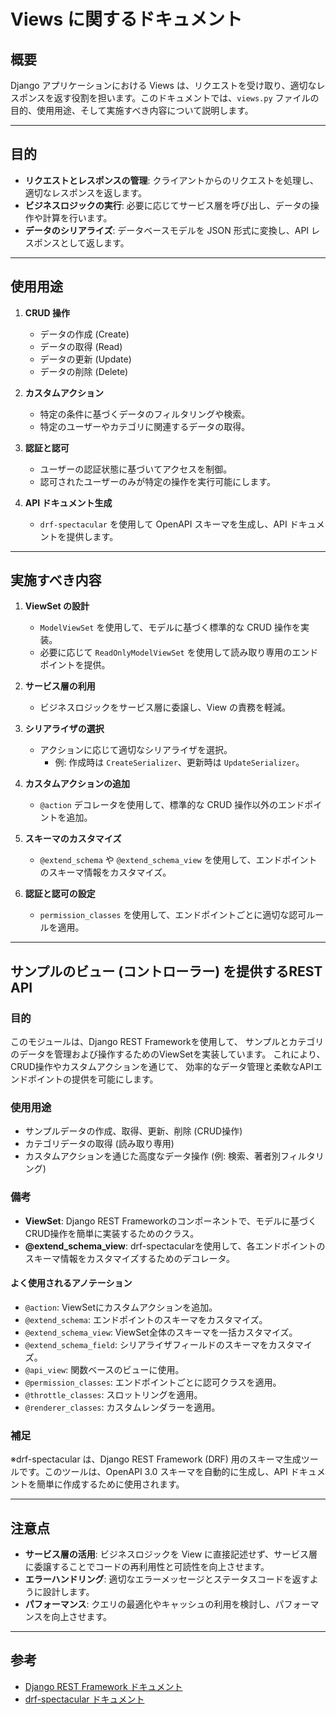 # Views に関するドキュメント

## 概要
Django アプリケーションにおける Views は、リクエストを受け取り、適切なレスポンスを返す役割を担います。このドキュメントでは、`views.py` ファイルの目的、使用用途、そして実施すべき内容について説明します。

---

## 目的
- **リクエストとレスポンスの管理**: クライアントからのリクエストを処理し、適切なレスポンスを返します。
- **ビジネスロジックの実行**: 必要に応じてサービス層を呼び出し、データの操作や計算を行います。
- **データのシリアライズ**: データベースモデルを JSON 形式に変換し、API レスポンスとして返します。

---

## 使用用途
1. **CRUD 操作**
   - データの作成 (Create)
   - データの取得 (Read)
   - データの更新 (Update)
   - データの削除 (Delete)

2. **カスタムアクション**
   - 特定の条件に基づくデータのフィルタリングや検索。
   - 特定のユーザーやカテゴリに関連するデータの取得。

3. **認証と認可**
   - ユーザーの認証状態に基づいてアクセスを制御。
   - 認可されたユーザーのみが特定の操作を実行可能にします。

4. **API ドキュメント生成**
   - `drf-spectacular` を使用して OpenAPI スキーマを生成し、API ドキュメントを提供します。

---

## 実施すべき内容
1. **ViewSet の設計**
   - `ModelViewSet` を使用して、モデルに基づく標準的な CRUD 操作を実装。
   - 必要に応じて `ReadOnlyModelViewSet` を使用して読み取り専用のエンドポイントを提供。

2. **サービス層の利用**
   - ビジネスロジックをサービス層に委譲し、View の責務を軽減。

3. **シリアライザの選択**
   - アクションに応じて適切なシリアライザを選択。
     - 例: 作成時は `CreateSerializer`、更新時は `UpdateSerializer`。

4. **カスタムアクションの追加**
   - `@action` デコレータを使用して、標準的な CRUD 操作以外のエンドポイントを追加。

5. **スキーマのカスタマイズ**
   - `@extend_schema` や `@extend_schema_view` を使用して、エンドポイントのスキーマ情報をカスタマイズ。

6. **認証と認可の設定**
   - `permission_classes` を使用して、エンドポイントごとに適切な認可ルールを適用。

---

## サンプルのビュー (コントローラー) を提供するREST API

### 目的
このモジュールは、Django REST Frameworkを使用して、
サンプルとカテゴリのデータを管理および操作するためのViewSetを実装しています。
これにより、CRUD操作やカスタムアクションを通じて、
効率的なデータ管理と柔軟なAPIエンドポイントの提供を可能にします。

### 使用用途
- サンプルデータの作成、取得、更新、削除 (CRUD操作)
- カテゴリデータの取得 (読み取り専用)
- カスタムアクションを通じた高度なデータ操作 (例: 検索、著者別フィルタリング)

### 備考
- **ViewSet**: Django REST Frameworkのコンポーネントで、モデルに基づくCRUD操作を簡単に実装するためのクラス。
- **@extend_schema_view**: drf-spectacularを使用して、各エンドポイントのスキーマ情報をカスタマイズするためのデコレータ。

#### よく使用されるアノテーション
- `@action`: ViewSetにカスタムアクションを追加。
- `@extend_schema`: エンドポイントのスキーマをカスタマイズ。
- `@extend_schema_view`: ViewSet全体のスキーマを一括カスタマイズ。
- `@extend_schema_field`: シリアライザフィールドのスキーマをカスタマイズ。
- `@api_view`: 関数ベースのビューに使用。
- `@permission_classes`: エンドポイントごとに認可クラスを適用。
- `@throttle_classes`: スロットリングを適用。
- `@renderer_classes`: カスタムレンダラーを適用。

### 補足
※drf-spectacular は、Django REST Framework (DRF) 用のスキーマ生成ツールです。このツールは、OpenAPI 3.0 スキーマを自動的に生成し、API ドキュメントを簡単に作成するために使用されます。

---

## 注意点
- **サービス層の活用**: ビジネスロジックを View に直接記述せず、サービス層に委譲することでコードの再利用性と可読性を向上させます。
- **エラーハンドリング**: 適切なエラーメッセージとステータスコードを返すように設計します。
- **パフォーマンス**: クエリの最適化やキャッシュの利用を検討し、パフォーマンスを向上させます。

---

## 参考
- [Django REST Framework ドキュメント](https://www.django-rest-framework.org/)
- [drf-spectacular ドキュメント](https://drf-spectacular.readthedocs.io/)
